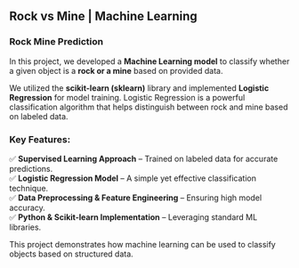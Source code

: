 ## **Rock vs Mine | Machine Learning**  
### **Rock Mine Prediction**  

In this project, we developed a **Machine Learning model** to classify whether a given object is a **rock or a mine** based on provided data.  

We utilized the **scikit-learn (sklearn)** library and implemented **Logistic Regression** for model training. Logistic Regression is a powerful classification algorithm that helps distinguish between rock and mine based on labeled data.  

### **Key Features:**  
✅ **Supervised Learning Approach** – Trained on labeled data for accurate predictions.  
✅ **Logistic Regression Model** – A simple yet effective classification technique.  
✅ **Data Preprocessing & Feature Engineering** – Ensuring high model accuracy.  
✅ **Python & Scikit-learn Implementation** – Leveraging standard ML libraries.  

This project demonstrates how machine learning can be used to classify objects based on structured data.  
